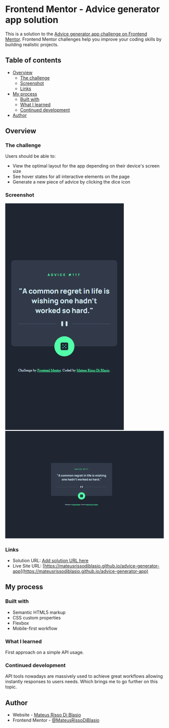 # Frontend Mentor - Advice generator app solution

This is a solution to the [Advice generator app challenge on Frontend Mentor](https://www.frontendmentor.io/challenges/advice-generator-app-QdUG-13db). Frontend Mentor challenges help you improve your coding skills by building realistic projects.

## Table of contents

- [Overview](#overview)
  - [The challenge](#the-challenge)
  - [Screenshot](#screenshot)
  - [Links](#links)
- [My process](#my-process)
  - [Built with](#built-with)
  - [What I learned](#what-i-learned)
  - [Continued development](#continued-development)  
- [Author](#author)


## Overview

### The challenge

Users should be able to:

- View the optimal layout for the app depending on their device's screen size
- See hover states for all interactive elements on the page
- Generate a new piece of advice by clicking the dice icon

### Screenshot

![Screenshot Mobile](screenshot-mobile.png)
![Screenshot Desktop](screenshot-desktop.png)

### Links

- Solution URL: [Add solution URL here](https://your-solution-url.com)
- Live Site URL: [https://mateusrissodiblasio.github.io/advice-generator-app](https://mateusrissodiblasio.github.io/advice-generator-app)

## My process

### Built with

- Semantic HTML5 markup
- CSS custom properties
- Flexbox
- Mobile-first workflow

### What I learned

First approach on a simple API usage.

### Continued development

API tools nowadays are massively used to achieve great workflows allowing instantly responses to users needs. Which brings me to go further on this topic.

## Author

- Website - [Mateus Risso Di Blasio](https://github.com/MateusRissoDiBlasio)
- Frontend Mentor - [@MateusRissoDiBlasio](https://www.frontendmentor.io/profile/MateusRissoDiBlasio)